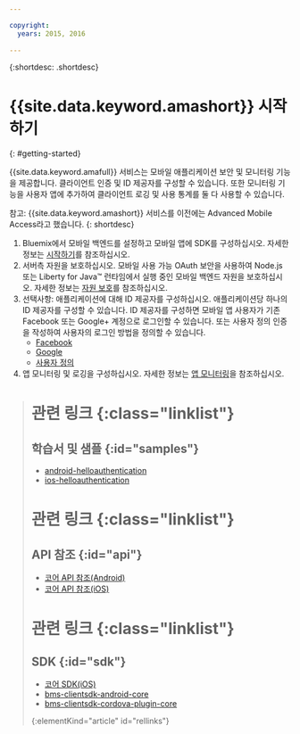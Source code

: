 ```yaml
---

copyright:
  years: 2015, 2016
  
---
```


{:shortdesc: .shortdesc}

# {{site.data.keyword.amashort}} 시작하기
{: #getting-started}

{{site.data.keyword.amafull}} 서비스는 모바일 애플리케이션 보안 및 모니터링 기능을 제공합니다. 클라이언트 인증 및 ID 제공자를 구성할 수 있습니다. 또한 모니터링 기능을 사용자 앱에 추가하여 클라이언트 로깅 및 사용 통계를 둘 다 사용할 수 있습니다. 

참고: {{site.data.keyword.amashort}} 서비스를 이전에는 Advanced Mobile Access라고 했습니다.
{: shortdesc}

1. Bluemix에서 모바일 백엔드를 설정하고 모바일 앱에 SDK를 구성하십시오. 자세한 정보는 [시작하기](getting-started.html)를 참조하십시오. 
1. 서버측 자원을 보호하십시오. 모바일 사용 가능 OAuth 보안을 사용하여 Node.js 또는 Liberty for Java&trade; 런타임에서 실행 중인 모바일 백엔드 자원을 보호하십시오. 자세한 정보는 [자원 보호](protecting-resources.html)를 참조하십시오. 
1. 선택사항: 애플리케이션에 대해 ID 제공자를 구성하십시오. 애플리케이션당 하나의 ID 제공자를 구성할 수 있습니다. ID 제공자를 구성하면 모바일 앱 사용자가 기존 Facebook 또는 Google+ 계정으로 로그인할 수 있습니다. 또는 사용자 정의 인증을 작성하여 사용자의 로그인 방법을 정의할 수 있습니다.
   * [Facebook](facebook-auth-overview.html)
   * [Google](google-auth-overview.html)
   * [사용자 정의 ](custom-auth.html)
1. 앱 모니터링 및 로깅을 구성하십시오. 자세한 정보는 [앱 모니터링](app-monitoring.html)을 참조하십시오. 


># 관련 링크 {:class="linklist"}
>## 학습서 및 샘플 {:id="samples"}
>* [android-helloauthentication](https://github.com/ibm-bluemix-mobile-services/bms-samples-android-helloauthentication)
>* [ios-helloauthentication](https://github.com/ibm-bluemix-mobile-services/bms-samples-ios-helloauthentication)
>
># 관련 링크 {:class="linklist"}
>## API 참조 {:id="api"}
>* [코어 API 참조(Android)](https://console.{DomainName}/docs/api/content/api/mobilefirst/android/core-api-doc/overview-summary.html)
>* [코어 API 참조(iOS)](https://console.{DomainName}/docs/api/content/api/mobilefirst/ios/IMFCore_api-doc/html/index.html)
>
># 관련 링크 {:class="linklist"}
>## SDK {:id="sdk"}
>* [코어 SDK(iOS) ](https://hub.jazz.net/git/bluemixmobilesdk/imf-ios-sdk/archive?revstr=master)  
>* [bms-clientsdk-android-core](https://github.com/ibm-bluemix-mobile-services/bms-clientsdk-android-core)
>* [bms-clientsdk-cordova-plugin-core](https://github.com/ibm-bluemix-mobile-services/bms-clientsdk-cordova-plugin-core)
>
>{:elementKind="article" id="rellinks"}
